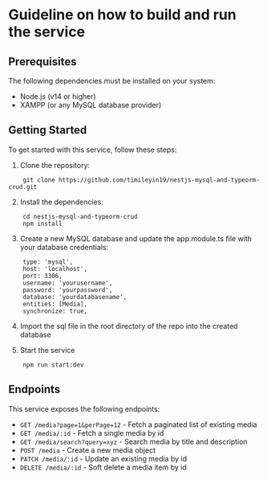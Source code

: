 # Guideline on how to build and run the service

## Prerequisites

The following dependencies must be installed on your system:

- Node.js (v14 or higher)
- XAMPP (or any MySQL database provider)

## Getting Started

To get started with this service, follow these steps:

1. Clone the repository:

```
    git clone https://github.com/timileyin19/nestjs-mysql-and-typeorm-crud.git
```

2. Install the dependencies:

```
    cd nestjs-mysql-and-typeorm-crud
    npm install
```

3. Create a new MySQL database and update the app.module.ts file with your database credentials:

```
    type: 'mysql',
    host: 'localhost',
    port: 3306,
    username: 'yourusername',
    password: 'yourpassword',
    database: 'yourdatabasename',
    entities: [Media],
    synchronize: true,
```

4. Import the sql file in the root directory of the repo into the created database

5. Start the service

```
    npm run start:dev
```

## Endpoints

This service exposes the following endpoints:

- `GET /media?page=1&perPage=12` - Fetch a paginated list of existing media
- `GET /media/:id` - Fetch a single media by id
- `GET /media/search?query=xyz` - Search media by title and description
- `POST /media` - Create a new media object
- `PATCH /media/:id` - Update an existing media by id
- `DELETE /media/:id` - Soft delete a media item by id
